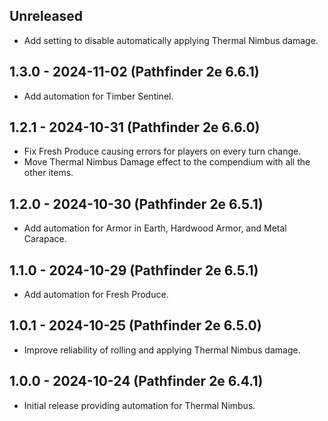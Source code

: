 ## Unreleased
- Add setting to disable automatically applying Thermal Nimbus damage.

## 1.3.0 - 2024-11-02 (Pathfinder 2e 6.6.1)
- Add automation for Timber Sentinel.

## 1.2.1 - 2024-10-31 (Pathfinder 2e 6.6.0)
- Fix Fresh Produce causing errors for players on every turn change.
- Move Thermal Nimbus Damage effect to the compendium with all the other items.

## 1.2.0 - 2024-10-30 (Pathfinder 2e 6.5.1)
- Add automation for Armor in Earth, Hardwood Armor, and Metal Carapace.

## 1.1.0 - 2024-10-29 (Pathfinder 2e 6.5.1)
- Add automation for Fresh Produce.

## 1.0.1 - 2024-10-25 (Pathfinder 2e 6.5.0)
- Improve reliability of rolling and applying Thermal Nimbus damage.

## 1.0.0 - 2024-10-24 (Pathfinder 2e 6.4.1)
- Initial release providing automation for Thermal Nimbus.
